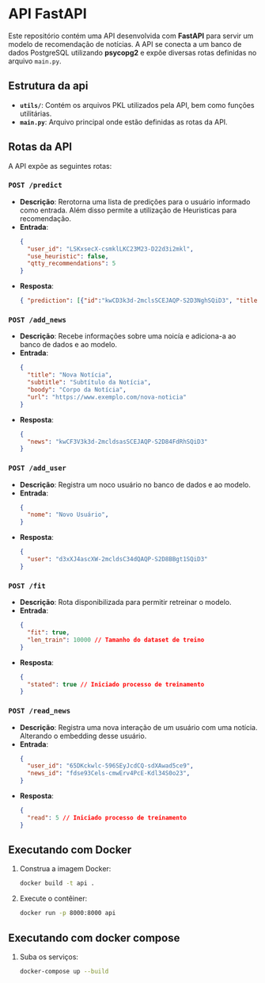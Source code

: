 # API FastAPI

Este repositório contém uma API desenvolvida com **FastAPI** para servir um modelo de recomendação de notícias.
A API se conecta a um banco de dados PostgreSQL utilizando **psycopg2** e expõe diversas rotas definidas no arquivo `main.py`.

## Estrutura da api

- **`utils/`**: Contém os arquivos PKL utilizados pela API, bem como funções utilitárias.
- **`main.py`**: Arquivo principal onde estão definidas as rotas da API.

## Rotas da API

A API expõe as seguintes rotas:

### `POST /predict`
- **Descrição**: Rerotorna uma lista de predições para o usuário informado como entrada. Além disso permite a utilização de Heuristicas para recomendação.
- **Entrada**:
  ```json
  {
    "user_id": "LSKxsecX-csmklLKC23M23-D22d3i2mkl",
    "use_heuristic": false,
    "qtty_recommendations": 5
  }
- **Resposta**:
  ```json
  { "prediction": [{"id":"kwCD3k3d-2mclsSCEJAQP-S2D3NghSQiD3", "title": "Noticia 1", "subtitulo": "Noticia 1", "url": "noticia1.com.br"}, ...] }
  ```

### `POST /add_news`
- **Descrição**: Recebe informações sobre uma noicía e adiciona-a ao banco de dados e ao modelo.
- **Entrada**:
  ```json
  {
    "title": "Nova Notícia",
    "subtitle": "Subtítulo da Notícia",
    "boody": "Corpo da Notícia",
    "url": "https://www.exemplo.com/nova-noticia"
  }
  ```
- **Resposta**:
  ```json
  {
    "news": "kwCF3V3k3d-2mcldsasSCEJAQP-S2D84FdRhSQiD3"
  }
  ```

### `POST /add_user`
- **Descrição**: Registra um noco usuário no banco de dados e ao modelo.
- **Entrada**:
  ```json
  {
    "nome": "Novo Usuário",
  }
  ```
- **Resposta**:
  ```json
  {
    "user": "d3xXJ4ascXW-2mcldsC34dQAQP-S2D8BBgt1SQiD3"
  }
  ```

### `POST /fit`
- **Descrição**: Rota disponibilizada para permitir retreinar o modelo.
- **Entrada**:
  ```json
  {
    "fit": true,
    "len_train": 10000 // Tamanho do dataset de treino
  }
  ```
- **Resposta**:
  ```json
  {
    "stated": true // Iniciado processo de treinamento
  }
  ```

### `POST /read_news`
- **Descrição**: Registra uma nova interação de um usuário com uma notícia. Alterando o embedding desse usuário.
- **Entrada**:
  ```json
  {
    "user_id": "65DKckwlc-596SEyJcdCQ-sdXAwad5ce9",
    "news_id": "fdse93Cels-cmwErv4PcE-Kdl34S0o23",
  }
  ```
- **Resposta**:
  ```json
  {
    "read": 5 // Iniciado processo de treinamento
  }
  ```

## Executando com Docker

1. Construa a imagem Docker:
   ```sh
   docker build -t api .
   ```
2. Execute o contêiner:
   ```sh
   docker run -p 8000:8000 api
   ```

## Executando com docker compose

1. Suba os serviços:
   ```sh
   docker-compose up --build
   ```


